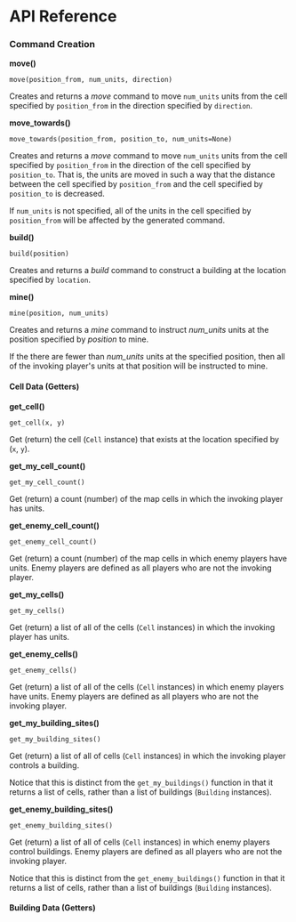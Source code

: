 # API Reference

### Command Creation

**move()**

```
move(position_from, num_units, direction)
```

Creates and returns a _move_ command to move `num_units` units from the cell specified by `position_from` in the direction specified by `direction`. 

**move_towards()**

```
move_towards(position_from, position_to, num_units=None)
```

Creates and returns a _move_ command to move `num_units` units from the cell specified by `position_from` in the direction of the cell specified by `position_to`. That is, the units are moved in such a way that the distance between the cell specified by `position_from` and the cell specified by `position_to` is decreased. 

If `num_units` is not specified, all of the units in the cell specified by `position_from` will be affected by the generated command. 

**build()**

```
build(position)
```

Creates and returns a _build_ command to construct a building at the location specified by `location`. 

**mine()**

```
mine(position, num_units)
```

Creates and returns a _mine_ command to instruct _num\_units_ units at the position specified by _position_ to mine. 

If the there are fewer than _num\_units_ units at the specified position, then all of the invoking player's units at that position will be instructed to mine. 

#### Cell Data (Getters)

**get\_cell()**

```
get_cell(x, y)
```

Get (return) the cell (`Cell` instance) that exists at the location specified by (`x`, `y`). 

**get\_my\_cell\_count()**

```
get_my_cell_count()
``` 

Get (return) a count (number) of the map cells in which the invoking player has units. 

**get\_enemy\_cell\_count()**

```
get_enemy_cell_count()
```

Get (return) a count (number) of the map cells in which enemy players have units. Enemy players are defined as all players who are not the invoking player. 

**get\_my\_cells()**

```
get_my_cells()
```

Get (return) a list of all of the cells (`Cell` instances) in which the invoking player has units. 

**get\_enemy\_cells()**

```
get_enemy_cells()
```

Get (return) a list of all of the cells (`Cell` instances) in which enemy players have units. Enemy players are defined as all players who are not the invoking player. 

**get\_my\_building\_sites()**

```
get_my_building_sites() 
```

Get (return) a list of all of cells (`Cell` instances) in which the invoking player controls a building. 

Notice that this is distinct from the `get_my_buildings()` function in that it returns a list of cells, rather than a list of buildings (`Building` instances). 

**get\_enemy\_building\_sites()**

```
get_enemy_building_sites() 
```

Get (return) a list of all of cells (`Cell` instances) in which enemy players control buildings. Enemy players are defined as all players who are not the invoking player. 

Notice that this is distinct from the `get_enemy_buildings()` function in that it returns a list of cells, rather than a list of buildings (`Building` instances). 

#### Building Data (Getters)
